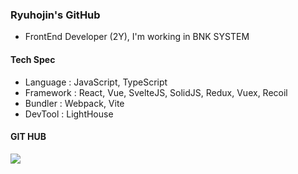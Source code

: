 ### Ryuhojin's GitHub 

- FrontEnd Developer (2Y), I'm working in BNK SYSTEM

#### Tech Spec
- Language : JavaScript, TypeScript
- Framework : React, Vue, SvelteJS, SolidJS, Redux, Vuex, Recoil
- Bundler : Webpack, Vite
- DevTool : LightHouse

#### GIT HUB
![](https://github-readme-stats.vercel.app/api?username=ryuhojin&theme=dracula)
